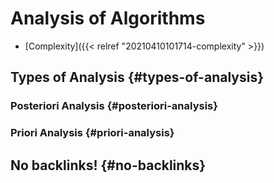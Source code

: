 # Analysis of Algorithms


-   [Complexity]({{< relref "20210410101714-complexity" >}})


## Types of Analysis {#types-of-analysis}


### Posteriori Analysis {#posteriori-analysis}


### Priori Analysis {#priori-analysis}


## No backlinks! {#no-backlinks}

